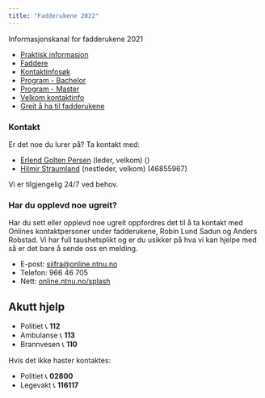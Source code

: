 ```yaml
---
title: "Fadderukene 2022"
---
```


Informasjonskanal for fadderukene 2021


* [Praktisk informasjon](https://online.ntnu.no/wiki/online/fadderukene/2022-/PraktiskInfo)
* [Faddere](https://online.ntnu.no/wiki/online/fadderukene/2022-/Faddere)  
* [Kontaktinfosøk](https://online.ntnu.no/profile/search)  
* [Program - Bachelor](https://splash.online.ntnu.no/)    
* [Program - Master](https://splash.online.ntnu.no/)  
* [Velkom kontaktinfo](https://online.ntnu.no/wiki/online/fadderukene/2022-/velkom) 
* [Greit å ha til fadderukene](https://online.ntnu.no/wiki/online/fadderukene/2022-/TaMedListe)


### Kontakt
Er det noe du lurer på? Ta kontakt med:

- [Erlend Golten Persen]() (leder, velkom) ()  
- [Hilmir Straumland]() (nestleder, velkom) (46855967)

Vi er tilgjengelig 24/7 ved behov.  


### Har du opplevd noe ugreit?
Har du sett eller opplevd noe ugreit oppfordres det til å ta kontakt med Onlines kontaktpersoner under fadderukene, Robin Lund Sadun og Anders Robstad. Vi har full taushetsplikt og er du usikker på hva vi kan hjelpe med så er det bare å sende oss en melding.

- E-post: siifra@online.ntnu.no  
- Telefon: 966 46 705  
- Nett: [online.ntnu.no/splash](online.ntnu.no/splash)  


Akutt hjelp
------------------------------------

- Politiet 📞 **112**  
- Ambulanse 📞 **113**  
- Brannvesen 📞 **110**

Hvis det ikke haster kontaktes:

- Politiet 📞 **02800**  
- Legevakt 📞 **116117**